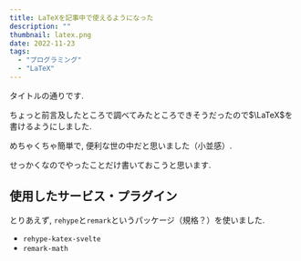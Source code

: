 ```yaml
---
title: LaTeXを記事中で使えるようになった
description: ""
thumbnail: latex.png
date: 2022-11-23
tags:
  - "プログラミング"
  - "LaTeX"
---
```


タイトルの通りです.

ちょっと前言及したところで調べてみたところできそうだったので$\LaTeX$を書けるようにしました.

めちゃくちゃ簡単で, 便利な世の中だと思いました（小並感）.

せっかくなのでやったことだけ書いておこうと思います.

## 使用したサービス・プラグイン

とりあえず, `rehype`と`remark`というパッケージ（規格？）を使いました.

- `rehype-katex-svelte`
- `remark-math`


